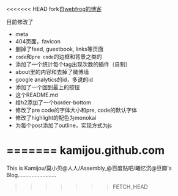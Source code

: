<<<<<<< HEAD
fork自[webfrog的博客](https://github.com/webfrogs/webfrogs.github.com )

目前修改了

* meta
* 404页面，favicon
* 删掉了feed, guestbook, links等页面
* `code`和`pre code`的边框和背景之类的
* 添加了一个统计每个tag出现次数的插件（自制）
* about里的内容和去掉了微博墙
* google analytics的id，多说的id
* 添加了一个回到最上的按钮
* 这个README.md
* 给h2添加了一个border-bottom
* 修改了pre code的字体大小和pre, code的默认字体
* 修改了highlight的配色为monokai
* 为每个post添加了outline，实现方式为js


=======
kamijou.github.com
==================
This is Kamijou/莫小贝@人人/Assembly_@百度贴吧/曦忆沉@豆瓣's Blog.........................
>>>>>>> FETCH_HEAD
